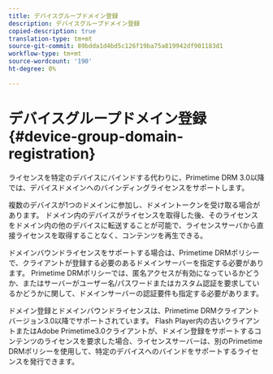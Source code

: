 ```yaml
---
title: デバイスグループドメイン登録
description: デバイスグループドメイン登録
copied-description: true
translation-type: tm+mt
source-git-commit: 89bdda1d4bd5c126f19ba75a819942df901183d1
workflow-type: tm+mt
source-wordcount: '190'
ht-degree: 0%

---
```



# デバイスグループドメイン登録{#device-group-domain-registration}

ライセンスを特定のデバイスにバインドする代わりに、Primetime DRM 3.0以降では、デバイスドメインへのバインディングライセンスをサポートします。

複数のデバイスが1つのドメインに参加し、ドメイントークンを受け取る場合があります。 ドメイン内のデバイスがライセンスを取得した後、そのライセンスをドメイン内の他のデバイスに転送することが可能で、ライセンスサーバから直接ライセンスを取得することなく、コンテンツを再生できる。

ドメインバウンドライセンスをサポートする場合は、Primetime DRMポリシーで、クライアントが登録する必要のあるドメインサーバーを指定する必要があります。 Primetime DRMポリシーでは、匿名アクセスが有効になっているかどうか、またはサーバーがユーザー名/パスワードまたはカスタム認証を要求しているかどうかに関して、ドメインサーバーの認証要件も指定する必要があります。

ドメイン登録とドメインバウンドライセンスは、Primetime DRMクライアントバージョン3.0以降でサポートされています。 Flash Player内の古いクライアントまたはAdobe Primetime3.0クライアントが、ドメイン登録をサポートするコンテンツのライセンスを要求した場合、ライセンスサーバーは、別のPrimetime DRMポリシーを使用して、特定のデバイスへのバインドをサポートするライセンスを発行できます。

